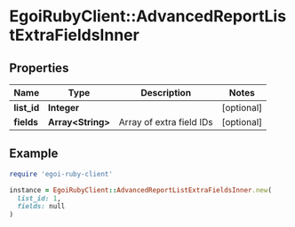 # EgoiRubyClient::AdvancedReportListExtraFieldsInner

## Properties

| Name | Type | Description | Notes |
| ---- | ---- | ----------- | ----- |
| **list_id** | **Integer** |  | [optional] |
| **fields** | **Array&lt;String&gt;** | Array of extra field IDs | [optional] |

## Example

```ruby
require 'egoi-ruby-client'

instance = EgoiRubyClient::AdvancedReportListExtraFieldsInner.new(
  list_id: 1,
  fields: null
)
```

